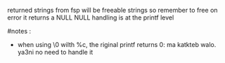 returned strings from fsp will be freeable strings so remember to free
on error it returns a NULL
NULL handling is at the printf level

#notes :
- when using \0 wilth %c, the riginal printf returns 0: ma katkteb walo. ya3ni no need to handle it
